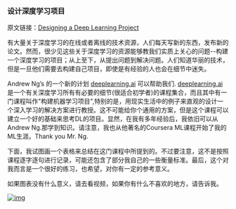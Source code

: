 ### 设计深度学习项目

原文链接：[Designing a Deep Learning Project](http://www.erogol.com/designing-deep-learning-project/?from=hackcv&hmsr=hackcv.com&utm_medium=hackcv.com&utm_source=hackcv.com)

有大量关于深度学习的在线或者离线的技术资源，人们每天写新的东西，发布新的论文。然而，很少见这些关于深度学习的资源能够教我们实质上关心的问题--构建一个深度学习的项目；从上至下，从提出问题到解决问题。人们知道华丽的技术，但是一旦他们需要去构建自己项目，即使是有经验的人也会在细节中迷失。

Andrew Ng’s 的一个新的计划 [deeplearning.ai](https://www.deeplearning.ai/) 可以帮助我们. [deeplearning.ai](https://www.deeplearning.ai/) 是一个有关深度学习所有有必要的细节(很适合初学者)的课程集合，而且其中有一门课程叫作"构建机器学习项目",特别的是，用现实生活中的例子来直观的设计一个深入学习的解决方案进行教授。这不可能给你个通用的方案，但是这个课程可以建立一个好的基础来思考DL的项目。显然，在我有多年经验后，我依旧可以从Andrew Ng.那学到知识。请注意，我也从他著名的Coursera ML课程开始了我的ML生涯。Thank you Mr. Ng.

下面，我试图画一个表格来总结在这门课程中所提到的。不过要注意，这不是按照课程逐字逐句进行记录，可能还包含了部分我自己的一些衡量标准。最后，这个对我而言是一个很好的练习，也希望，对你有一定的参考意义。

如果图表没有什么意义，请去看视频，如果你有什么不喜欢的地方，请告诉我。

[![img](http://www.erogol.com/wp-content/uploads/2017/08/1-IsiFypDuJot1OHf4kxcqHA-720x1024.png)](http://www.erogol.com/wp-content/uploads/2017/08/1-IsiFypDuJot1OHf4kxcqHA.png)